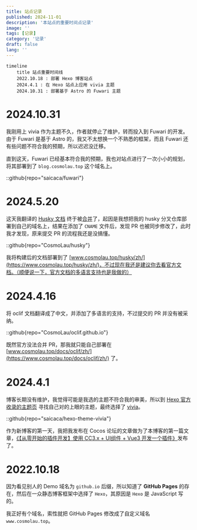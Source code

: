 ```yaml
---
title: 站点记录
published: 2024-11-01
description: '本站点的重要时间点记录'
image: ''
tags: [记录]
category: '记录'
draft: false 
lang: ''
---
```


```mermaid
timeline
    title 站点重要时间线
    2022.10.18 : 部署 Hexo 博客站点
    2024.4.1 : 在 Hexo 站点上应用 vivia 主题
    2024.10.31 : 部署基于 Astro 的 Fuwari 主题
```

# 2024.10.31

我刚用上 vivia 作为主题不久，作者就停止了维护，转而投入到 Fuwari 的开发。由于 Fuwari 是基于 Astro 的，我又不太想换一个不熟悉的框架，而且 Fuwari 还有些问题不符合我的预期，所以迟迟没迁移。

直到这天，Fuwari 已经基本符合我的预期，我也对站点进行了一次小小的规划，将其部署到了 `blog.cosmolau.top` 这个域名上。

::github{repo="saicaca/fuwari"}

# 2024.5.20

这天我翻译的 [Husky 文档](https://typicode.github.io/husky/zh/) 终于被[合并](https://github.com/typicode/husky/pull/1413)了，起因是我想把我的 husky 分叉仓库部署到自己的域名上，结果在添加了 `CNAME` 文件后，发现 PR 也被同步修改了，此时我才发现，原来提交 PR 的流程我还是没搞懂。

::github{repo="CosmoLau/husky"}

我将构建后的文档部署到了 [www.cosmolau.top/husky/zh/](https://www.cosmolau.top/husky/zh/)，不过现在我还是建议你去看官方文档。（顺便说一下，官方文档的多语言支持也是我做的）

# 2024.4.16

将 oclif 文档翻译成了中文，并添加了多语言的支持，不过提交的 PR 并没有被采纳。

::github{repo="CosmoLau/oclif.github.io"}

既然官方没法合并 PR，那我就只能自己部署在 [www.cosmolau.top/docs/oclif/zh/](https://www.cosmolau.top/docs/oclif/zh/) 了。

# 2024.4.1

博客长期没有维护，我觉得可能是我选的主题不符合我的审美，所以到 [Hexo 官方收录的主题页](https://hexo.io/themes/) 寻找自己对的上眼的主题，最终选择了 [vivia](https://github.com/saicaca/hexo-theme-vivia)。

::github{repo="saicaca/hexo-theme-vivia"}

作为新博客的第一天，我把我发布在 Cocos 论坛的文章做为了本博客的第一篇文章，[《【从零开始的插件开发】使用 CC3.x + UI组件 + Vue3 开发一个插件》](../cocos-extension/)发布了。

# 2022.10.18

因为看见别人的 Demo 域名为 `github.io` 后缀，所以知道了 **GitHub Pages** 的存在，然后在一众静态博客框架中选择了 `Hexo`，其原因是 `Hexo` 是 JavaScript 写的。

我正好有个域名，索性就把 GitHub Pages 修改成了自定义域名 `www.cosmolau.top`。
